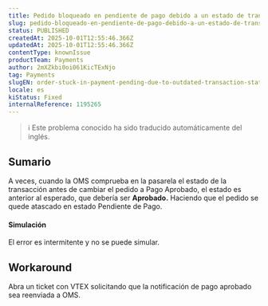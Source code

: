 ```yaml
---
title: Pedido bloqueado en pendiente de pago debido a un estado de transacción obsoleto
slug: pedido-bloqueado-en-pendiente-de-pago-debido-a-un-estado-de-transaccion-obsoleto
status: PUBLISHED
createdAt: 2025-10-01T12:55:46.366Z
updatedAt: 2025-10-01T12:55:46.366Z
contentType: knownIssue
productTeam: Payments
author: 2mXZkbi0oi061KicTExNjo
tag: Payments
slugEN: order-stuck-in-payment-pending-due-to-outdated-transaction-status
locale: es
kiStatus: Fixed
internalReference: 1195265
---
```


>ℹ️ Este problema conocido ha sido traducido automáticamente del inglés.

## Sumario


A veces, cuando la OMS comprueba en la pasarela el estado de la transacción antes de cambiar el pedido a Pago Aprobado, el estado es anterior al esperado, que debería ser **Aprobado.** Haciendo que el pedido se quede atascado en estado Pendiente de Pago.


#### Simulación


El error es intermitente y no se puede simular.

## Workaround


Abra un ticket con VTEX solicitando que la notificación de pago aprobado sea reenviada a OMS.



